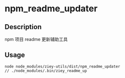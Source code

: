 # npm_readme_updater

## Description

npm 项目 readme 更新辅助工具

## Usage

```shell
node node_modules/ziey-utils/dist/npm_readme_updater
// ./node_modules/.bin/ziey_readme_up
```
